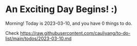 # An Exciting Day Begins! :)

Morning! Today is 2023-03-10, and you have 0 things to do.

Check https://raw.githubusercontent.com/cauliyang/to-do-list/main/todos/2023-03-10.md